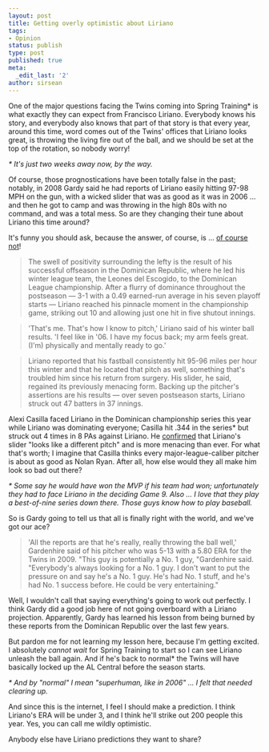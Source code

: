 ```yaml
---
layout: post
title: Getting overly optimistic about Liriano
tags:
- Opinion
status: publish
type: post
published: true
meta:
  _edit_last: '2'
author: sirsean
---
```

One of the major questions facing the Twins coming into Spring Training* is what exactly they can expect from Francisco Liriano. Everybody knows his story, and everybody also knows that part of that story is that every year, around this time, word comes out of the Twins' offices that Liriano looks great, is throwing the living fire out of the ball, and we should be set at the top of the rotation, so nobody worry!

_* It's just two weeks away now, by the way._

Of course, those prognostications have been totally false in the past; notably, in 2008 Gardy said he had reports of Liriano easily hitting 97-98 MPH on the gun, with a wicked slider that was as good as it was in 2006 ... and then he got to camp and was throwing in the high 80s with no command, and was a total mess. So are they changing their tune about Liriano this time around?

It's funny you should ask, because the answer, of course, is ... [of course not](http://www.twincities.com/sports/ci_14308413)!

> The swell of positivity surrounding the lefty is the result of his successful offseason in the Dominican Republic, where he led his winter league team, the Leones del Escogido, to the Dominican League championship. After a flurry of dominance throughout the postseason — 3-1 with a 0.49 earned-run average in his seven playoff starts — Liriano reached his pinnacle moment in the championship game, striking out 10 and allowing just one hit in five shutout innings.

> 'That's me. That's how I know to pitch,' Liriano said of his winter ball results. 'I feel like in '06. I have my focus back; my arm feels great. (I'm) physically and mentally ready to go.'

> Liriano reported that his fastball consistently hit 95-96 miles per hour this winter and that he located that pitch as well, something that's troubled him since his return from surgery. His slider, he said, regained its previously menacing form. Backing up the pitcher's assertions are his results — over seven postseason starts, Liriano struck out 47 batters in 37 innings.

Alexi Casilla faced Liriano in the Dominican championship series this year while Liriano was dominating everyone; Casilla hit .344 in the series* but struck out 4 times in 8 PAs against Liriano. He [confirmed](http://www.startribune.com/sports/twins/83219312.html?elr=KArksi8cyaiUo8cyaiUiD3aPc:_Yyc:aUU) that Liriano's slider "looks like a different pitch" and is more menacing than ever. For what that's worth; I imagine that Casilla thinks every major-league-caliber pitcher is about as good as Nolan Ryan. After all, how else would they all make him look so bad out there?

_* Some say he would have won the MVP if his team had won; unfortunately they had to face Liriano in the deciding Game 9. Also ... I love that they play a best-of-nine series down there. Those guys know how to play baseball._

So is Gardy going to tell us that all is finally right with the world, and we've got our ace?

> 'All the reports are that he's really, really throwing the ball well,' Gardenhire said of his pitcher who was 5-13 with a 5.80 ERA for the Twins in 2009. "This guy is potentially a No. 1 guy, "Gardenhire said. "Everybody's always looking for a No. 1 guy. I don't want to put the pressure on and say he's a No. 1 guy. He's had No. 1 stuff, and he's had No. 1 success before. He could be very entertaining."

Well, I wouldn't call that saying everything's going to work out perfectly. I think Gardy did a good job here of not going overboard with a Liriano projection. Apparently, Gardy has learned his lesson from being burned by these reports from the Dominican Republic over the last few years.

But pardon me for not learning my lesson here, because I'm getting excited. I absolutely _cannot wait_ for Spring Training to start so I can see Liriano unleash the ball again. And if he's back to normal* the Twins will have basically locked up the AL Central before the season starts.

_* And by "normal" I mean "superhuman, like in 2006" ... I felt that needed clearing up._

And since this is the internet, I feel I should make a prediction. I think Liriano's ERA will be under 3, and I think he'll strike out 200 people this year. Yes, you can call me wildly optimistic.

Anybody else have Liriano predictions they want to share?
